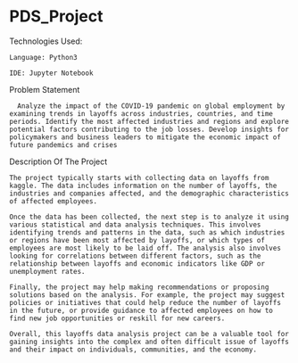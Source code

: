 # PDS_Project

Technologies Used: 

    Language: Python3

    IDE: Jupyter Notebook

Problem Statement
      
      Analyze the impact of the COVID-19 pandemic on global employment by examining trends in layoffs across industries, countries, and time periods. Identify the most affected industries and regions and explore potential factors contributing to the job losses. Develop insights for policymakers and business leaders to mitigate the economic impact of future pandemics and crises 

Description Of The Project

    The project typically starts with collecting data on layoffs from kaggle. The data includes information on the number of layoffs, the industries and companies affected, and the demographic characteristics of affected employees.

    Once the data has been collected, the next step is to analyze it using various statistical and data analysis techniques. This involves identifying trends and patterns in the data, such as which industries or regions have been most affected by layoffs, or which types of employees are most likely to be laid off. The analysis also involves looking for correlations between different factors, such as the relationship between layoffs and economic indicators like GDP or unemployment rates.

    Finally, the project may help making recommendations or proposing solutions based on the analysis. For example, the project may suggest policies or initiatives that could help reduce the number of layoffs in the future, or provide guidance to affected employees on how to find new job opportunities or reskill for new careers.
    
    Overall, this layoffs data analysis project can be a valuable tool for gaining insights into the complex and often difficult issue of layoffs and their impact on individuals, communities, and the economy.